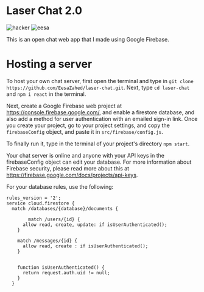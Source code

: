 # Laser Chat 2.0

![hacker](https://user-images.githubusercontent.com/97064249/164994276-67117831-6d62-4769-9a0b-2edd4953222b.png)
![eesa](https://user-images.githubusercontent.com/97064249/164994279-3ca10d47-d161-4a37-b390-bbc2dd084d7b.png)

This is an open chat web app that I made using Google Firebase.

# Hosting a server

To host your own chat server, first open the terminal and type in `git clone https://github.com/EesaZahed/laser-chat.git`. Next, type `cd laser-chat` and `npm i react` in the terminal.

Next, create a Google Firebase web project at https://console.firebase.google.com/, and enable a firestore database, and also add a method for user authentication with an emailed sign-in link. Once you create your project, go to your project settings, and copy the `firebaseConfig` object, and paste it in `src/firebase/config.js`.

To finally run it, type in the terminal of your project's directory `npm start`.

Your chat server is online and anyone with your API keys in the firebaseConfig object can edit your database. For more information about Firebase security, please read more about this at https://firebase.google.com/docs/projects/api-keys.

For your database rules, use the following:

```
rules_version = '2';
service cloud.firestore {
  match /databases/{database}/documents {
  
		match /users/{id} {
      allow read, create, update: if isUserAuthenticated();
    }
    
    match /messages/{id} {
      allow read, create : if isUserAuthenticated();
    }
  
    
  	function isUserAuthenticated() {
      return request.auth.uid != null; 
    }
  }
```
